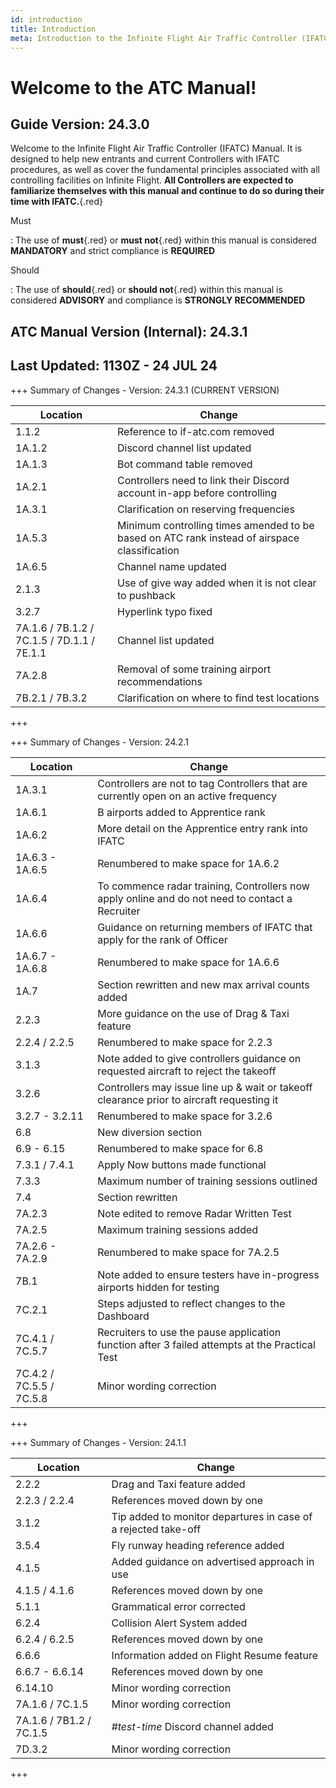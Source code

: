 ```yaml
---
id: introduction
title: Introduction
meta: Introduction to the Infinite Flight Air Traffic Controller (IFATC) Manual.
---
```


# Welcome to the ATC Manual!



## Guide Version: 24.3.0



Welcome to the Infinite Flight Air Traffic Controller (IFATC) Manual. It is designed to help new entrants and current Controllers with IFATC procedures, as well as cover the fundamental principles associated with all controlling facilities on Infinite Flight. **All Controllers are expected to familiarize themselves with this manual and continue to do so during their time with IFATC.**{.red}



Must

: The use of **must**{.red} or **must not**{.red} within this manual is considered **MANDATORY** and strict compliance is **REQUIRED**

Should

: The use of **should**{.red} or **should not**{.red} within this manual is considered **ADVISORY** and compliance is **STRONGLY RECOMMENDED**



## ATC Manual Version (Internal): 24.3.1

## Last Updated: 1130Z - 24 JUL 24



+++ Summary of Changes - Version: 24.3.1 (CURRENT VERSION)

| Location                                   | Change                                                       |
| ------------------------------------------ | ------------------------------------------------------------ |
| 1.1.2                                      | Reference to if-atc.com removed                              |
| 1A.1.2                                     | Discord channel list updated                                 |
| 1A.1.3                                     | Bot command table removed                                    |
| 1A.2.1                                     | Controllers need to link their Discord account in-app before controlling |
| 1A.3.1                                     | Clarification on reserving frequencies                       |
| 1A.5.3                                     | Minimum controlling times amended to be based on ATC rank instead of airspace classification |
| 1A.6.5                                     | Channel name updated                                         |
| 2.1.3                                      | Use of give way added when it is not clear to pushback       |
| 3.2.7                                      | Hyperlink typo fixed                                         |
| 7A.1.6 / 7B.1.2 / 7C.1.5 / 7D.1.1 / 7E.1.1 | Channel list updated                                         |
| 7A.2.8                                     | Removal of some training airport recommendations             |
| 7B.2.1 / 7B.3.2                            | Clarification on where to find test locations                |

+++



+++ Summary of Changes - Version: 24.2.1

| Location                 | Change                                                       |
| ------------------------ | ------------------------------------------------------------ |
| 1A.3.1                   | Controllers are not to tag Controllers that are currently open on an active frequency |
| 1A.6.1                   | B airports added to Apprentice rank                          |
| 1A.6.2                   | More detail on the Apprentice entry rank into IFATC          |
| 1A.6.3 - 1A.6.5          | Renumbered to make space for 1A.6.2                          |
| 1A.6.4                   | To commence radar training, Controllers now apply online and do not need to contact a Recruiter |
| 1A.6.6                   | Guidance on returning members of IFATC that apply for the rank of Officer |
| 1A.6.7 - 1A.6.8          | Renumbered to make space for 1A.6.6                          |
| 1A.7                     | Section rewritten and new max arrival counts added           |
| 2.2.3                    | More guidance on the use of Drag & Taxi feature              |
| 2.2.4 / 2.2.5            | Renumbered to make space for 2.2.3                           |
| 3.1.3                    | Note added to give controllers guidance on requested aircraft to reject the takeoff |
| 3.2.6                    | Controllers may issue line up & wait or takeoff clearance prior to aircraft requesting it |
| 3.2.7 - 3.2.11           | Renumbered to make space for 3.2.6                           |
| 6.8                      | New diversion section                                        |
| 6.9 - 6.15               | Renumbered to make space for 6.8                             |
| 7.3.1 / 7.4.1            | Apply Now buttons made functional                            |
| 7.3.3                    | Maximum number of training sessions outlined                 |
| 7.4                      | Section rewritten                                            |
| 7A.2.3                   | Note edited to remove Radar Written Test                     |
| 7A.2.5                   | Maximum training sessions added                              |
| 7A.2.6 - 7A.2.9          | Renumbered to make space for 7A.2.5                          |
| 7B.1                     | Note added to ensure testers have in-progress airports hidden for testing |
| 7C.2.1                   | Steps adjusted to reflect changes to the Dashboard           |
| 7C.4.1 / 7C.5.7          | Recruiters to use the pause application function after 3 failed attempts at the Practical Test |
| 7C.4.2 / 7C.5.5 / 7C.5.8 | Minor wording correction                                     |

+++



+++ Summary of Changes - Version: 24.1.1

| Location                | Change                                                       |
| ----------------------- | ------------------------------------------------------------ |
| 2.2.2                   | Drag and Taxi feature added                                  |
| 2.2.3 / 2.2.4           | References moved down by one                                 |
| 3.1.2                   | Tip added to monitor departures in case of a rejected take-off |
| 3.5.4                   | Fly runway heading reference added                           |
| 4.1.5                   | Added guidance on advertised approach in use                 |
| 4.1.5 / 4.1.6           | References moved down by one                                 |
| 5.1.1                   | Grammatical error corrected                                  |
| 6.2.4                   | Collision Alert System added                                 |
| 6.2.4 / 6.2.5           | References moved down by one                                 |
| 6.6.6                   | Information added on Flight Resume feature                   |
| 6.6.7 - 6.6.14          | References moved down by one                                 |
| 6.14.10                 | Minor wording correction                                     |
| 7A.1.6 / 7C.1.5         | Minor wording correction                                     |
| 7A.1.6 / 7B1.2 / 7C.1.5 | *#test-time* Discord channel added                           |
| 7D.3.2                  | Minor wording correction                                     |

+++

